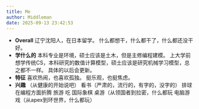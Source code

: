 ```yaml
---
title: Me
author: Middleman
date: 2025-09-13 23:42:53
---
```


- **Overall**
辽宁沈阳人，在日本留学。
什么都想干，什么都干了，什么都还没干好。
- **学什么的**
本科专业是环境，硕士应该是土木，但是主修编程建模。
上大学前想学传统CS，本科研究的数值计算模型，硕士应该是研究机械学习模型，总之都不一样。
具体的以后会更新。
- **特征**
喜欢热闹，也喜欢孤独。
挺乐观，也挺焦虑。
- **兴趣**
（从健康的开始说吧）
看书（严肃的，流行的，有字的，没字的）
排球
在编程方面折腾
旅游
吃
国际象棋
桌游（从领国者到拉密，什么都玩
电脑游戏（从apex到环世界，什么都玩）
